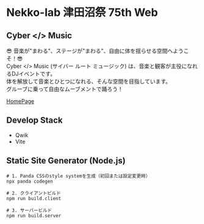 # Nekko-lab 津田沼祭 75th Web
## Cyber </> Music
😎 音楽が​"まわる​"、​ステージが​"まわる​"、​自由に​体を​揺らせる​空間へようこそ！​ 😎  
Cyber </> Music (サイバー ルート ミュージック) は、​音楽と​観客が​主役に​なれる​DJイベントです。  
体を​解放して​音楽と​ひとつに​なれる、​そんな​空間を​目指しています。  
グルーブに​乗って​自由な​ムーブメントで​踊ろう！

[HomePage](https://numasai2024.nekko-lab.dev/)

## Develop Stack
- Qwik
- Vite

## Static Site Generator (Node.js)

```shell
# 1. Panda CSSのstyle systemを生成（初回または設定変更時）
npx panda codegen

# 2. クライアントビルド
npm run build.client

# 3. サーバービルド
npm run build.server
```
